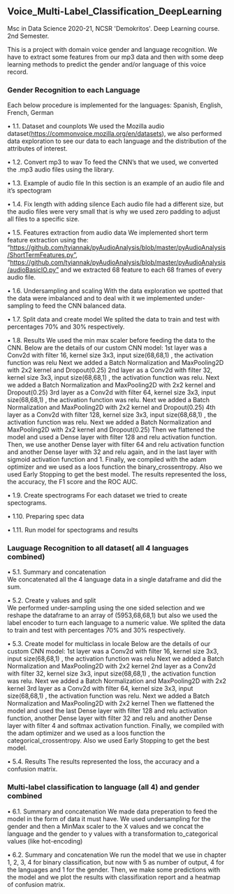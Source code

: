 ## Voice_Multi-Label_Classification_DeepLearning

Msc in Data Science 2020-21, NCSR 'Demokritos'. Deep Learning course. 2nd Semester.

This is a project with domain voice gender and language recognition. We have to extract some features from our mp3 data and then with some deep learning methods to predict the gender and/or language of this voice record.


### Gender Recognition to each Language
Each below procedure is implemented for the languages: Spanish, English, French, German

•	1.1. Dataset and counplots                                                                                                                                        We used the Mozilla audio dataset(https://commonvoice.mozilla.org/en/datasets), we also performed data exploration to see our data to each language and the distribution of the attributes of interest.

•	1.2. Convert mp3 to wav                                                                                                                                           To feed the CNN’s that we used, we converted the .mp3 audio files using the library.

•	1.3. Example of audio file                                                                                                                                          In this section is an example of an audio file and it’s spectogram

•	1.4. Fix length with adding silence                                                                                                                             Each audio file had a different size, but the audio files were very small that is why we used zero padding to adjust all files to a specific size.

•	1.5. Features extraction from audio data                                                                                                                            We implemented short term feature extraction using the: 
“https://github.com/tyiannak/pyAudioAnalysis/blob/master/pyAudioAnalysis/ShortTermFeatures.py”,
“https://github.com/tyiannak/pyAudioAnalysis/blob/master/pyAudioAnalysis/audioBasicIO.py”                                                                            and we extracted 68 feature to each 68 frames of every audio file.

•	1.6. Undersampling and scaling                                                                                                                                      With the data exploration we spotted that the data were imbalanced and to deal with it we implemented under-sampling to feed the CNN balanced data.

•	1.7. Split data and create model                                                                                                                                  We splited the data to train and test with percentages 70% and 30% respectively.

•	1.8. Results                                                                                                                                                      We used the min max scaler before feeding the data to the CNN.                                                                                                      Below are the details of our custom CNN model:                                                                                                                      1st layer was a Conv2d with filter 16, kernel size 3x3, input size(68,68,1) , the activation function was relu                                                       Next we added a Batch Normalization and MaxPooling2D with 2x2 kernel and Dropout(0.25)                                                                               2nd layer as a Conv2d with filter 32, kernel size 3x3, input size(68,68,1) , the activation function was relu.                                                        Next we added a Batch Normalization and MaxPooling2D with 2x2 kernel and Dropout(0.25)                                                                               3rd layer as a Conv2d with filter 64, kernel size 3x3, input size(68,68,1) , the activation function was relu.                                                    Next we added a Batch Normalization and MaxPooling2D with 2x2 kernel and Dropout(0.25)                                                                               4th layer as a Conv2d with filter 128, kernel size 3x3, input size(68,68,1) , the activation function was relu.                                                   Next we added a Batch Normalization and MaxPooling2D with 2x2 kernel and Dropout(0.25)                                                                               Then we flattened the model and used a Dense layer with filter 128 and relu activation function.                                                                   Then, we use  another Dense layer with filter 64 and relu activation function and another Dense layer with 32 and relu again, and in the last layer with sigmoid activation function and 1.                                                                                                                                       Finally, we compiled with the adam optimizer and we used as a loos function the binary_crossentropy.                                                                  Also we used Early Stopping to get the best model.                                                                                                                The results represented the loss, the accuracy, the F1 score and the ROC AUC.

•	1.9. Create spectrograms                                                                                                                                        For each dataset we tried to create spectograms.

•	1.10. Preparing spec data

•	1.11. Run model for spectograms and results



### Lauguage Recognition to all dataset( all 4 languages combined)
•	5.1. Summary and concatenation                                                                                                                                 
We concatenated all the 4 language data in a single dataframe and did the sum.

•	5.2. Create y values and split                                                                                                                                   
We performed under-sampling using the one sided selection and we reshape the dataframe to an array of (5953,68,68,1) but also we used the label encoder to turn each 
language to a numeric value. We splited the data to train and test with percentages 70% and 30% respectively.

•	5.3. Create model for multiclass in locale                                                                                                                        Below are the details of our custom CNN model:                                                                                                                    1st layer was a Conv2d with filter 16, kernel size 3x3, input size(68,68,1) , the activation function was relu                                                    Next we added a Batch Normalization and MaxPooling2D with 2x2 kernel                                                                                              2nd layer as a Conv2d with filter 32, kernel size 3x3, input size(68,68,1) , the activation function was relu.                                                    Next we added a Batch Normalization and MaxPooling2D with 2x2 kernel                                                                                                 3rd layer as a Conv2d with filter 64, kernel size 3x3, input size(68,68,1) , the activation function was relu.                                                       Next we added a Batch Normalization and MaxPooling2D with 2x2 kernel                                                                                                 Then we flattened the model and used the last Dense layer with filter 128 and relu activation function, another Dense layer with filter 32 and relu and another      Dense layer with filter 4 and softmax activation function.                                                                                                          Finally, we compiled with the adam optimizer and we used as a loos function the categorical_crossentropy.                                                           Also we used Early Stopping to get the best model.

•	5.4. Results                                                                                                                                                    The results represented the loss, the accuracy and a confusion matrix.

### Multi-label classification to language (all 4) and gender combined
•	6.1. Summary and concatenation                                                                                                                                    We made data preperation to feed the model in the form of data it must have.                                                                                          We used undersampling for the gender and then a MinMax scaler to the X values and we concat the language and the gender to y values with a transformation to_categorical values (like hot-encoding)

•	6.2. Summary and concatenation                                                                                                                                    We run the model that we use in chapter 1, 2, 3, 4 for binary classification, but now with 5 as number of output, 4 for the languages and 1 for the gender.     Then, we make some predictions with the model and we plot the results with classifixation report and a heatmap of confusion matrix.

